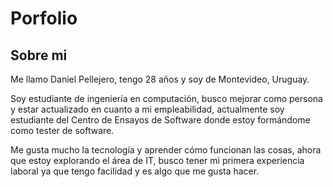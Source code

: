 # Porfolio
## Sobre mi
Me llamo Daniel Pellejero, tengo 28 años y soy de Montevideo, Uruguay.

Soy estudiante de ingeniería en computación, busco mejorar como persona y estar actualizado en cuanto a mi empleabilidad, actualmente soy estudiante del Centro de Ensayos de Software donde estoy formándome como tester de software.

Me gusta mucho la tecnología y aprender cómo funcionan las cosas, ahora que estoy explorando el área de IT, busco tener mi primera experiencia laboral ya que tengo facilidad y es algo que me gusta hacer.
